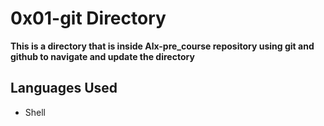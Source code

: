 # 0x01-git Directory

**This is a directory that is inside Alx-pre_course repository using git and github to navigate and update the directory**

## Languages Used
- Shell
